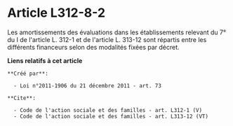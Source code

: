 # Article L312-8-2

Les amortissements des évaluations dans les établissements relevant du 7° du I de l'article L. 312-1 et de l'article L.
313-12 sont répartis entre les différents financeurs selon des modalités fixées par décret.

**Liens relatifs à cet article**

	**Créé par**:

	  - Loi n°2011-1906 du 21 décembre 2011 - art. 73

	**Cite**:

	  - Code de l'action sociale et des familles - art. L312-1 (V)
	  - Code de l'action sociale et des familles - art. L313-12 (VT)
